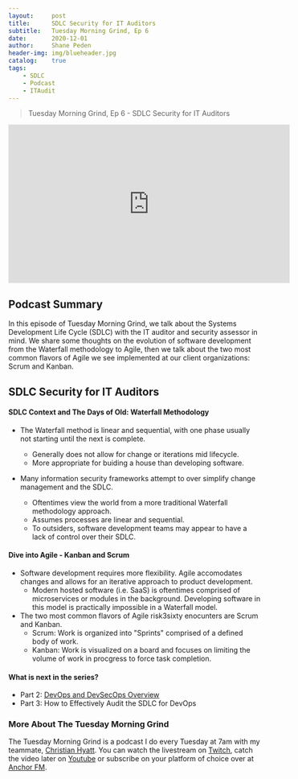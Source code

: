 ```yaml
---
layout: 	post
title:  	SDLC Security for IT Auditors
subtitle: 	Tuesday Morning Grind, Ep 6
date:   	2020-12-01
author: 	Shane Peden
header-img: img/blueheader.jpg
catalog: 	true
tags:
    - SDLC
    - Podcast
    - ITAudit
---
```


> Tuesday Morning Grind, Ep 6 - SDLC Security for IT Auditors

<iframe width="560" height="315" src="https://www.youtube.com/embed/njHP5ZUtC-c" frameborder="0" allow="accelerometer; autoplay; clipboard-write; encrypted-media; gyroscope; picture-in-picture" allowfullscreen></iframe>

## Podcast Summary
In this episode of Tuesday Morning Grind, we talk about the Systems Development Life Cycle (SDLC) with the IT auditor and security assessor in mind. We share some thoughts on the evolution of software development from the Waterfall methodology to Agile, then we talk about the two most common flavors of Agile we see implemented at our client organizations: Scrum and Kanban.


## SDLC Security for IT Auditors

#### SDLC Context and The Days of Old: Waterfall Methodology ####
+ The Waterfall method is linear and sequential, with one phase usually not starting until the next is complete.
	- Generally does not allow for change or iterations mid lifecycle. 
	- More appropriate for buiding a house than developing software. 

+ Many information security frameworks attempt to over simplify change management and the SDLC.
	- Oftentimes view the world from a more traditional Waterfall methodology approach.
	- Assumes processes are linear and sequential. 
	- To outsiders, software development teams may appear to have a lack of control over their SDLC.
		
#### Dive into Agile - Kanban and Scrum ####
+ Software development requires more flexibility. Agile accomodates changes and allows for an iterative approach to product development. 
	- Modern hosted software (i.e. SaaS) is oftentimes comprised of microservices or modules in the background. Developing software in this model is practically impossible in a Waterfall model.
+ The two most common flavors of Agile risk3sixty enocunters are Scrum and Kanban.
	- Scrum: Work is organized into "Sprints" comprised of a defined body of work.
	- Kanban: Work is visualized on a board and focuses on limiting the volume of work in procgress to force task completion. 
	

#### What is next in the series? ####
- Part 2: [DevOps and DevSecOps Overview](https://r3s-shane.github.io/2020/12/08/tmg-episode-7/)
- Part 3: How to Effectively Audit the SDLC for DevOps

### More About The Tuesday Morning Grind
The Tuesday Morning Grind is a podcast I do every Tuesday at 7am with my teammate, [Christian Hyatt](https://www.linkedin.com/in/christianhyatt/).  You can watch the livestream on [Twitch](https://www.twitch.tv/risk3sixty), catch the video later on [Youtube](https://www.youtube.com/channel/UCjcD3Vc3Z1FSncd2BvRp9vQ/featured) or subscribe on your platform of choice over at [Anchor FM](https://anchor.fm/risk3sixty).



